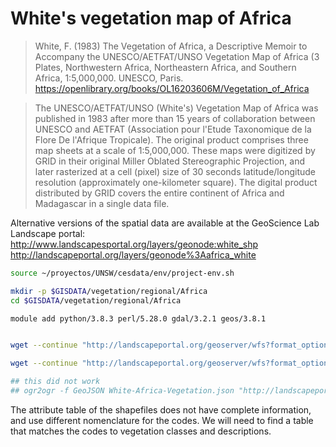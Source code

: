 # White's vegetation map of Africa

> White, F. (1983) The Vegetation of Africa, a Descriptive Memoir to Accompany the UNESCO/AETFAT/UNSO Vegetation Map of Africa (3 Plates, Northwestern Africa, Northeastern Africa, and Southern Africa, 1:5,000,000. UNESCO, Paris.
https://openlibrary.org/books/OL16203606M/Vegetation_of_Africa

> The UNESCO/AETFAT/UNSO (White's) Vegetation Map of Africa was published in 1983 after more than 15 years of collaboration between UNESCO and AETFAT (Association pour l'Etude Taxonomique de la Flore De l'Afrique Tropicale). The original product comprises three map sheets at a scale of 1:5,000,000. These maps were digitized by GRID in their original Miller Oblated Stereographic Projection, and later rasterized at a cell (pixel) size of 30 seconds latitude/longitude resolution (approximately one-kilometer square). The digital product distributed by GRID covers the entire continent of Africa and Madagascar in a single data file.

Alternative versions of the spatial data are available at the GeoScience Lab Landscape portal:
http://www.landscapesportal.org/layers/geonode:white_shp
http://landscapeportal.org/layers/geonode%3Aafrica_white

```sh
source ~/proyectos/UNSW/cesdata/env/project-env.sh

mkdir -p $GISDATA/vegetation/regional/Africa
cd $GISDATA/vegetation/regional/Africa

module add python/3.8.3 perl/5.28.0 gdal/3.2.1 geos/3.8.1


wget --continue "http://landscapeportal.org/geoserver/wfs?format_options=charset%3AUTF-8&typename=geonode%3Aafrica_white&outputFormat=SHAPE-ZIP&version=1.0.0&service=WFS&request=GetFeature" --output-document=White-Africa-Vegetation.zip

wget --continue "http://landscapeportal.org/geoserver/wfs?format_options=charset%3AUTF-8&typename=geonode%3Awhite_shp&outputFormat=SHAPE-ZIP&version=1.0.0&service=WFS&request=GetFeature" --output-document=White-Africa-Vegetation-alt2.zip

## this did not work
## ogr2ogr -f GeoJSON White-Africa-Vegetation.json "http://landscapeportal.org/geoserver/wfs?srsName=EPSG%3A4326&typename=geonode%3Aafrica_white&outputFormat=json&version=1.0.0&service=WFS&request=GetFeature" GeoJSONSeq

```

The attribute table of the shapefiles does not have complete information, and use different nomenclature for the codes. We will need to find a table that matches the codes to vegetation classes and descriptions.

